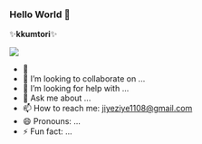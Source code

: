 ### Hello World 👋


✨**kkumtori**✨ 

<img src="https://img.shields.io/badge/@now.jiye-E4405F?style=for-the-badge&logo=Instagram&logoColor=white">

- 🌱   
- 👯 I’m looking to collaborate on ...
- 🤔 I’m looking for help with ...
- 💬 Ask me about ...
- 📫 How to reach me: jiyeziye1108@gmail.com
- 😄 Pronouns: ...
- ⚡ Fun fact: ...

